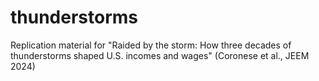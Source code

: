 # thunderstorms
Replication material for "Raided by the storm: How three decades of thunderstorms shaped U.S. incomes and wages" (Coronese et al., JEEM 2024) 
